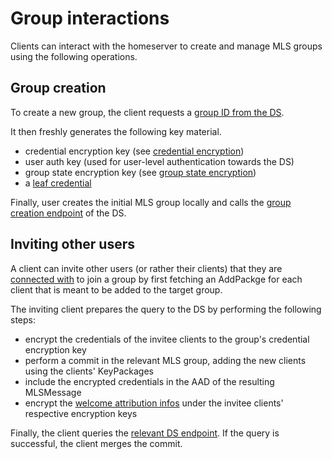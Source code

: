 # Group interactions

Clients can interact with the homeserver to create and manage MLS groups using the following operations.

## Group creation

To create a new group, the client requests a [group ID from the DS](../delivery_service.md#request-group-id).

It then freshly generates the following key material.

- credential encryption key (see [credential encryption](../delivery_service/group_state_encryption.md#credential-encryption))
- user auth key (used for user-level authentication towards the DS)
- group state encryption key (see [group state encryption](../delivery_service/group_state_encryption.md#group-state-encryption))
- a [leaf credential](../authentication_service/credentials.md#leaf-credentials)

Finally, user creates the initial MLS group locally and calls the [group creation endpoint](../delivery_service.md#create-group) of the DS.

## Inviting other users

A client can invite other users (or rather their clients) that they are [connected with](../authentication_service/connection_establishment.md) to join a group by first fetching an AddPackge for each client that is meant to be added to the target group.

The inviting client prepares the query to the DS by performing the following steps:

- encrypt the credentials of the invitee clients to the group's credential encryption key
- perform a commit in the relevant MLS group, adding the new clients using the clients' KeyPackages
- include the encrypted credentials in the AAD of the resulting MLSMessage
- encrypt the [welcome attribution infos](../glossary.md#welcome-attribution-info) under the invitee clients' respective encryption keys

Finally, the client queries the [relevant DS endpoint](../delivery_service.md#adding-new-users-to-the-group). If the query is successful, the client merges the commit.

